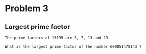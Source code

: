 # Problem 3
## Largest prime factor
```
The prime factors of 13195 are 5, 7, 13 and 29.

What is the largest prime factor of the number 600851475143 ?
```
